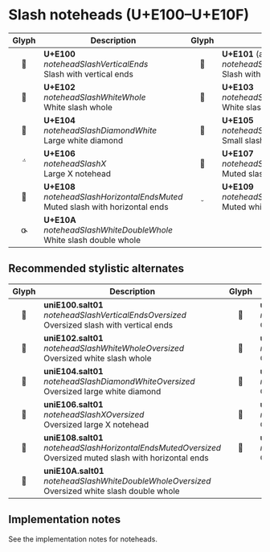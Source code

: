 Slash noteheads (U+E100–U+E10F)
===============================

| **Glyph** | **Description** | **Glyph** | **Description**
| :-------: | --------------- | :-------: | ---------------
|<span class="bravura_large">&#xe100;</span> | **U+E100**<br/>*noteheadSlashVerticalEnds*<br/>Slash with vertical ends | <span class="bravura_large">&#xe101;</span> | **U+E101** (and U+1D10D)<br/>*noteheadSlashHorizontalEnds*<br/>Slash with horizontal ends
|<span class="bravura_large">&#xe102;</span> | **U+E102**<br/>*noteheadSlashWhiteWhole*<br/>White slash whole | <span class="bravura_large">&#xe103;</span> | **U+E103**<br/>*noteheadSlashWhiteHalf*<br/>White slash half
|<span class="bravura_large">&#xe104;</span> | **U+E104**<br/>*noteheadSlashDiamondWhite*<br/>Large white diamond | <span class="bravura_large">&#xe105;</span> | **U+E105**<br/>*noteheadSlashVerticalEndsSmall*<br/>Small slash with vertical ends
|<span class="bravura_large">&#xe106;</span> | **U+E106**<br/>*noteheadSlashX*<br/>Large X notehead | <span class="bravura_large">&#xe107;</span> | **U+E107**<br/>*noteheadSlashVerticalEndsMuted*<br/>Muted slash with vertical ends
|<span class="bravura_large">&#xe108;</span> | **U+E108**<br/>*noteheadSlashHorizontalEndsMuted*<br/>Muted slash with horizontal ends | <span class="bravura_large">&#xe109;</span> | **U+E109**<br/>*noteheadSlashWhiteMuted*<br/>Muted white slash
|<span class="bravura_large">&#xe10a;</span> | **U+E10A**<br/>*noteheadSlashWhiteDoubleWhole*<br/>White slash double whole | &nbsp; | &nbsp;

Recommended stylistic alternates
--------------------------------
| **Glyph** | **Description** | **Glyph** | **Description**
| :-------: | --------------- | :-------: | ---------------
|<span class="bravura_large">&#xf4e3;</span> | **uniE100.salt01**<br/>*noteheadSlashVerticalEndsOversized*<br/>Oversized slash with vertical ends | <span class="bravura_large">&#xf4e4;</span> | **uniE101.salt01**<br/>*noteheadSlashHorizontalEndsOversized*<br/>Oversized slash with horizontal ends
|<span class="bravura_large">&#xf4e5;</span> | **uniE102.salt01**<br/>*noteheadSlashWhiteWholeOversized*<br/>Oversized white slash whole | <span class="bravura_large">&#xf4e6;</span> | **uniE103.salt01**<br/>*noteheadSlashWhiteHalfOversized*<br/>Oversized white slash half
|<span class="bravura_large">&#xf4e7;</span> | **uniE104.salt01**<br/>*noteheadSlashDiamondWhiteOversized*<br/>Oversized large white diamond | <span class="bravura_large">&#xf4e8;</span> | **uniE105.salt01**<br/>*noteheadSlashVerticalEndsSmallOversized*<br/>Oversized small slash with vertical ends
|<span class="bravura_large">&#xf4e9;</span> | **uniE106.salt01**<br/>*noteheadSlashXOversized*<br/>Oversized large X notehead | <span class="bravura_large">&#xf4ea;</span> | **uniE107.salt01**<br/>*noteheadSlashVerticalEndsMutedOversized*<br/>Oversized muted slash with vertical ends
|<span class="bravura_large">&#xf4eb;</span> | **uniE108.salt01**<br/>*noteheadSlashHorizontalEndsMutedOversized*<br/>Oversized muted slash with horizontal ends | <span class="bravura_large">&#xf4ec;</span> | **uniE109.salt01**<br/>*noteheadSlashWhiteMutedOversized*<br/>Oversized muted white slash
|<span class="bravura_large">&#xf4ed;</span> | **uniE10A.salt01**<br/>*noteheadSlashWhiteDoubleWholeOversized*<br/>Oversized white slash double whole | &nbsp; | &nbsp;

Implementation notes
---------------------

See the implementation notes for noteheads.